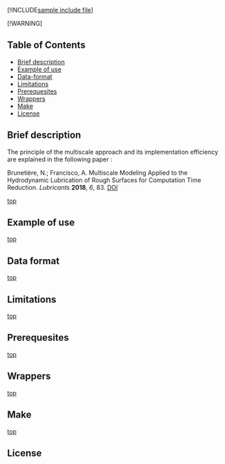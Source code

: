 [!INCLUDE[sample include file](./MUSST/README.md)]

[!WARNING]

Table of Contents
-----------------

- [Brief description](#brief-description)
- [Example of use](#example-of-use)
- [Data-format](#data-format)
- [Limitations](#limitations)
- [Prerequesites](#prerequesites)
- [Wrappers](#wrappers)
- [Make](#make)
- [License](#license)

Brief description
-----------------
The principle of the multiscale approach and its implementation efficiency are explained in the following paper :

Brunetière, N.; Francisco, A. Multiscale Modeling Applied to the Hydrodynamic Lubrication of Rough Surfaces for Computation Time Reduction. *Lubricants* **2018**, *6*, 83.
[DOI](https://doi.org/10.3390/lubricants6030083)

[top](#table-of-contents)


Example of use
--------------

[top](#table-of-contents)

Data format
-----------

[top](#table-of-contents)

Limitations
-----------

[top](#table-of-contents)

Prerequesites
-------------
	
[top](#table-of-contents)

Wrappers
--------

[top](#table-of-contents)

Make
----

[top](#table-of-contents)

License
-------


